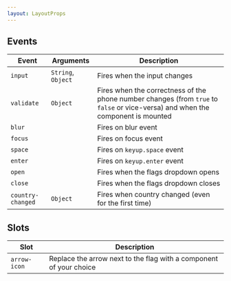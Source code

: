 ```yaml
---
layout: LayoutProps
---
```


## Events

  | Event | Arguments | Description |
  | ----- | --------- | ----------- |
  | `input` | `String`, `Object` | Fires when the input changes |
  | `validate` | `Object` | Fires when the correctness of the phone number changes (from `true` to `false` or vice-versa) and when the component is mounted |
  | `blur` |  | Fires on blur event |
  | `focus` |  | Fires on focus event |
  | `space` |  | Fires on `keyup.space` event |
  | `enter` |  | Fires on `keyup.enter` event |
  | `open` |  | Fires when the flags dropdown opens |
  | `close` |  | Fires when the flags dropdown closes |
  | `country-changed` | `Object` | Fires when country changed (even for the first time) |

## Slots
  | Slot | Description |
  | ---- | ----------- |
  | `arrow-icon` | Replace the arrow next to the flag with a component of your choice |
